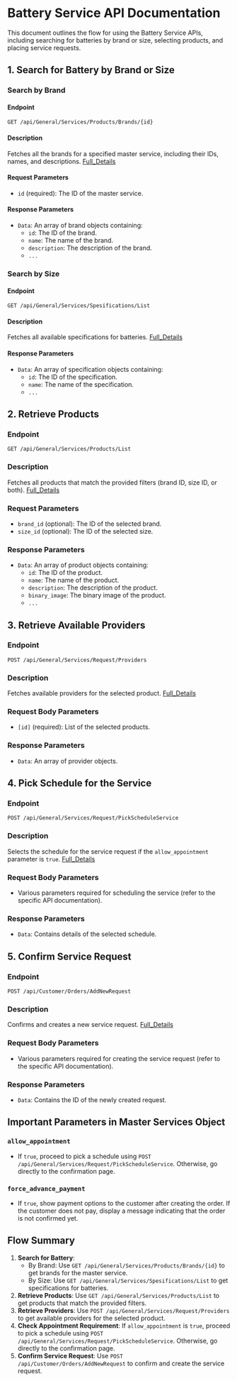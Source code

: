 # Battery Service API Documentation

This document outlines the flow for using the Battery Service APIs, including searching for batteries by brand or size, selecting products, and placing service requests.

## 1. Search for Battery by Brand or Size

### Search by Brand

#### Endpoint
`GET /api/General/Services/Products/Brands/{id}`

#### Description
Fetches all the brands for a specified master service, including their IDs, names, and descriptions. [Full_Details](1-1FindTheBrands.md)

#### Request Parameters
- `id` (required): The ID of the master service.

#### Response Parameters
- `Data`: An array of brand objects containing:
  - `id`: The ID of the brand.
  - `name`: The name of the brand.
  - `description`: The description of the brand.
  - `...`

### Search by Size

#### Endpoint
`GET /api/General/Services/Spesifications/List`

#### Description
Fetches all available specifications for batteries. [Full_Details](1-2FindTheSizes.md)

#### Response Parameters
- `Data`: An array of specification objects containing:
  - `id`: The ID of the specification.
  - `name`: The name of the specification.
  - `...`

## 2. Retrieve Products

### Endpoint
`GET /api/General/Services/Products/List`

### Description
Fetches all products that match the provided filters (brand ID, size ID, or both). [Full_Details](../2GetTheProducts.md)

### Request Parameters
- `brand_id` (optional): The ID of the selected brand.
- `size_id` (optional): The ID of the selected size.

### Response Parameters
- `Data`: An array of product objects containing:
  - `id`: The ID of the product.
  - `name`: The name of the product.
  - `description`: The description of the product.
  - `binary_image`: The binary image of the product.
  - `...`

## 3. Retrieve Available Providers

### Endpoint
`POST /api/General/Services/Request/Providers`

### Description
Fetches available providers for the selected product. [Full_Details](../../GetProviders.md)

### Request Body Parameters
- `[id]` (required): List of the selected products.

### Response Parameters
- `Data`: An array of provider objects.

## 4. Pick Schedule for the Service

### Endpoint
`POST /api/General/Services/Request/PickScheduleService`

### Description
Selects the schedule for the service request if the `allow_appointment` parameter is `true`. [Full_Details](../../PickScheduele.md)

### Request Body Parameters
- Various parameters required for scheduling the service (refer to the specific API documentation).

### Response Parameters
- `Data`: Contains details of the selected schedule.

## 5. Confirm Service Request

### Endpoint
`POST /api/Customer/Orders/AddNewRequest`

### Description
Confirms and creates a new service request. [Full_Details](../../customer/Orders/AddNewOrder.md)

### Request Body Parameters
- Various parameters required for creating the service request (refer to the specific API documentation).

### Response Parameters
- `Data`: Contains the ID of the newly created request.

## Important Parameters in Master Services Object

### `allow_appointment`
- If `true`, proceed to pick a schedule using `POST /api/General/Services/Request/PickScheduleService`. Otherwise, go directly to the confirmation page.

### `force_advance_payment`
- If `true`, show payment options to the customer after creating the order. If the customer does not pay, display a message indicating that the order is not confirmed yet.


## Flow Summary

1. **Search for Battery**:
   - By Brand: Use `GET /api/General/Services/Products/Brands/{id}` to get brands for the master service.
   - By Size: Use `GET /api/General/Services/Spesifications/List` to get specifications for batteries.
2. **Retrieve Products**: Use `GET /api/General/Services/Products/List` to get products that match the provided filters.
3. **Retrieve Providers**: Use `POST /api/General/Services/Request/Providers` to get available providers for the selected product.
4. **Check Appointment Requirement**: If `allow_appointment` is `true`, proceed to pick a schedule using `POST /api/General/Services/Request/PickScheduleService`. Otherwise, go directly to the confirmation page.
5. **Confirm Service Request**: Use `POST /api/Customer/Orders/AddNewRequest` to confirm and create the service request.
